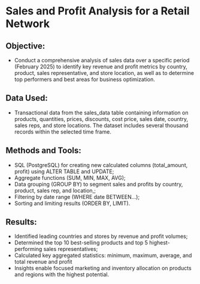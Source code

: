 # Sales and Profit Analysis for a Retail Network
## Objective:
* Conduct a comprehensive analysis of sales data over a specific period (February 2025) to identify key revenue and profit metrics by country, product, sales representative, and store location, as well as to determine top performers and best areas for business optimization.

## Data Used:
* Transactional data from the sales_data table containing information on products, quantities, prices, discounts, cost price, sales date, country, sales reps, and store locations. The dataset includes several thousand records within the selected time frame.

## Methods and Tools:
* SQL (PostgreSQL) for creating new calculated columns (total_amount, profit) using ALTER TABLE and UPDATE;
* Aggregate functions (SUM, MIN, MAX, AVG);
* Data grouping (GROUP BY) to segment sales and profits by country, product, sales rep, and location,;
* Filtering by date range (WHERE date BETWEEN...);
* Sorting and limiting results (ORDER BY, LIMIT).

## Results:
* Identified leading countries and stores by revenue and profit volumes;
* Determined the top 10 best-selling products and top 5 highest-performing sales representatives;
* Calculated key aggregated statistics: minimum, maximum, average, and total revenue and profit
* Insights enable focused marketing and inventory allocation on products and regions with the highest potential.
